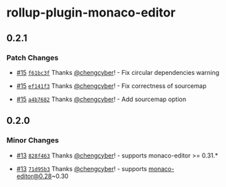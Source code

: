 # rollup-plugin-monaco-editor

## 0.2.1

### Patch Changes

- [#15](https://github.com/chengcyber/rollup-plugin-monaco-editor/pull/15) [`f61bc3f`](https://github.com/chengcyber/rollup-plugin-monaco-editor/commit/f61bc3f838ba92a913670426af7164149bd4a3fd) Thanks [@chengcyber](https://github.com/chengcyber)! - Fix circular dependencies warning

* [#15](https://github.com/chengcyber/rollup-plugin-monaco-editor/pull/15) [`ef141f3`](https://github.com/chengcyber/rollup-plugin-monaco-editor/commit/ef141f3bf02a86bd37cd2662fa75c9abd5608db1) Thanks [@chengcyber](https://github.com/chengcyber)! - Fix correctness of sourcemap

- [#15](https://github.com/chengcyber/rollup-plugin-monaco-editor/pull/15) [`a4b7682`](https://github.com/chengcyber/rollup-plugin-monaco-editor/commit/a4b76829510a6dd4b2c6da3788cf73a0d4a2bb0c) Thanks [@chengcyber](https://github.com/chengcyber)! - Add sourcemap option

## 0.2.0

### Minor Changes

- [#13](https://github.com/chengcyber/rollup-plugin-monaco-editor/pull/13) [`828f463`](https://github.com/chengcyber/rollup-plugin-monaco-editor/commit/828f463f37ce57c188bcfcd2cacd02c4af468fc9) Thanks [@chengcyber](https://github.com/chengcyber)! - supports monaco-editor >= 0.31.\*

* [#13](https://github.com/chengcyber/rollup-plugin-monaco-editor/pull/13) [`71d95b3`](https://github.com/chengcyber/rollup-plugin-monaco-editor/commit/71d95b375ef2b878bf3822085dcff600d3c218e8) Thanks [@chengcyber](https://github.com/chengcyber)! - supports monaco-editor@0.28~0.30
